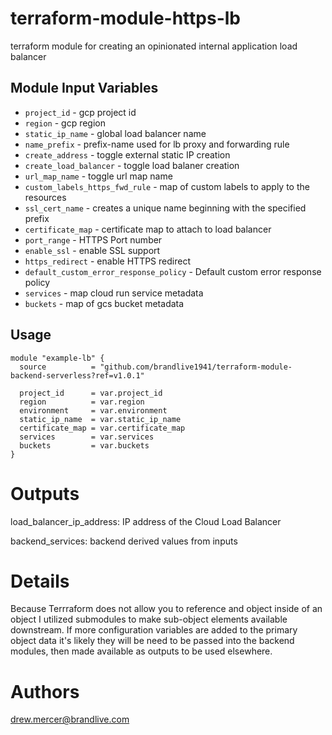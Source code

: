 # terraform-module-https-lb
terraform module for creating an opinionated internal application load balancer

Module Input Variables
----------------------

- `project_id` - gcp project id
- `region` - gcp region
- `static_ip_name` - global load balancer name
- `name_prefix` - prefix-name used for lb proxy and forwarding rule
- `create_address` - toggle external static IP creation
- `create_load_balancer` - toggle load balaner creation
- `url_map_name` - toggle url map name
- `custom_labels_https_fwd_rule` - map of custom labels to apply to the resources
- `ssl_cert_name` - creates a unique name beginning with the specified prefix
- `certificate_map` - certificate map to attach to load balancer
- `port_range` - HTTPS Port number
- `enable_ssl` - enable SSL support
- `https_redirect` - enable HTTPS redirect
- `default_custom_error_response_policy` - Default custom error response policy
- `services` - map cloud run service metadata
- `buckets` - map of gcs bucket metadata

Usage
-----

```hcl
module "example-lb" {
  source          = "github.com/brandlive1941/terraform-module-backend-serverless?ref=v1.0.1"

  project_id      = var.project_id
  region          = var.region
  environment     = var.environment
  static_ip_name  = var.static_ip_name
  certificate_map = var.certificate_map
  services        = var.services
  buckets         = var.buckets
}
```

Outputs
=======

load_balancer_ip_address: IP address of the Cloud Load Balancer

backend_services: backend derived values from inputs

Details
=======
Because Terrraform does not allow you to reference and object inside of an object I utilized submodules to make sub-object elements available downstream. If more configuration variables are added to the primary object data it's likely they will be need to be passed into the backend modules, then made available as outputs to be used elsewhere.


Authors
=======

drew.mercer@brandlive.com